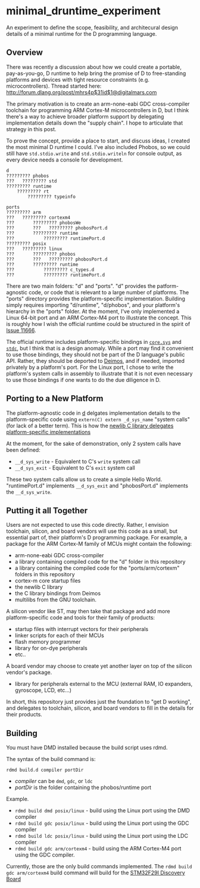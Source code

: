 # minimal_druntime_experiment
An experiment to define the scope, feasibility, and architecural design details of a minimal runtime for the D programming language.

## Overview
There was recently a discussion about how we could create a portable, pay-as-you-go, D runtime to help bring the promise of D to free-standing platforms and devices with tight resource constraints (e.g. microcontrollers).  Thread started here:  http://forum.dlang.org/post/mhrs4p$31id$1@digitalmars.com

The primary motivation is to create an arm-none-eabi GDC cross-compiler toolchain for programming ARM Cortex-M microcontrollers in D, but I think there's a way to achieve broader platform support by delegating implementation details down the "supply chain".  I hope to articulate that strategy in this post.

To prove the concept, provide a place to start, and discuss ideas, I created the most minimal D runtime I could.  I've also included Phobos, so we could still have `std.stdio.write` and `std.stdio.writeln` for console output, as every device needs a console for development.

```
d
????????? phobos
???   ????????? std
????????? runtime
    ????????? rt
        ????????? typeinfo

ports
????????? arm
???   ????????? cortexm4
???       ????????? phobosWe
???       ???   ????????? phobosPort.d
???       ????????? runtime
???           ????????? runtimePort.d
????????? posix
???   ????????? linux
???       ????????? phobos
???       ???   ????????? phobosPort.d
???       ????????? runtime
???           ????????? c_types.d
???           ????????? runtimePort.d
```

There are two main folders: "d" and "ports".  "d" provides the patform-agnostic code, or code that is relevant to a large number of platforms.  The "ports" directory provides the platform-specific implementation.  Building simply requires importing "d/runtime", "d/phobos", and your platform's hierarchy in the "ports" folder.  At the moment, I've only implemented a Linux 64-bit port and an ARM Cortex-M4 port to illustrate the concept.  This is roughly how I wish the official runtime could be structured in the spirit of [Issue 11666](https://issues.dlang.org/show_bug.cgi?id=11666).

The official runtime includes platform-specific bindings in [`core.sys`](https://github.com/D-Programming-Language/druntime/tree/master/src/core/sys) and [`stdc`](https://github.com/D-Programming-Language/druntime/tree/master/src/core/stdc), but I think that is a design anomaly.  While a port may find it convenient to use those bindings, they should not be part of the D language's public API.  Rather, they should be deported to [Deimos](https://github.com/D-Programming-Deimos), and if needed, imported privately by a platform's port.  For the Linux port, I chose to write the platform's system calls in assembly to illustrate that it is not even necessary to use those bindings if one wants to do the due diligence in D.

## Porting to a New Platform
The platform-agnostic code in [d](https://github.com/JinShil/minimal_druntime_experiment/tree/master/source/d) delgates implementation details to the platform-specific code using `extern(C) extern _d_sys_name` "system calls" (for lack of a better term).  This is how the [newlib C library delegates platform-specific implementations](http://wiki.osdev.org/Porting_Newlib#newlib.2Flibc.2Fsys.2Fmyos.2Fsyscalls.c)

At the moment, for the sake of demonstration, only 2 system calls have been defined:

* `__d_sys_write` - Equivalent to C's `write` system call
* `__d_sys_exit` - Equivalent to C's `exit` system call

These two system calls allow us to create a simple Hello World.  "runtimePort.d" implements `__d_sys_exit` and "phobosPort.d" implements the `__d_sys_write`.

## Putting it all Together
Users are not expected to use this code directly.  Rather, I envision toolchain, silicon, and board vendors will use this code as a small, but essential part of, their platform's D programming package.  For example, a package for the ARM Cortex-M family of MCUs might contain the following:

* arm-none-eabi GDC cross-compiler
* a library containing compiled code for the "d" folder in this repository
* a library containing the compiled code for the "ports/arm/cortexm" folders in this repository
* cortex-m core startup files
* the newlib C library
* the C library bindings from Deimos
* multilibs from the GNU toolchain.

A silicon vendor like ST, may then take that package and add more platform-specific code and tools for their family of products:

* startup files with interrupt vectors for their peripherals
* linker scripts for each of their MCUs
* flash memory programmer
* library for on-dye peripherals
* etc..

A board vendor may choose to create yet another layer on top of the silicon vendor's package.
* library for peripherals external to the MCU (external RAM, IO expanders, gyroscope, LCD, etc...)

In short, this repository just provides just the foundation to "get D working", and delegates to toolchain, silicon, and board vendors to fill in the details for their products.

## Building
You must have DMD installed because the build script uses rdmd.

The syntax of the build command is:
```
rdmd build.d compiler portDir
```
* *compiler* can be `dmd`, `gdc`, or `ldc`
* *portDir* is the folder containing the phobos/runtime port

Example.
* `rdmd build dmd posix/linux` - build using the Linux port using the DMD compiler 
* `rdmd build gdc posix/linux` - build using the Linux port using the GDC compiler
* `rdmd build ldc posix/linux` - build using the Linux port using the LDC compiler
* `rdmd build gdc arm/cortexm4` - build using the ARM Cortex-M4 port using the GDC compiler.

Currently, those are the only build commands implemented.  The `rdmd build gdc arm/cortexm4` build command will build for the [STM32F29I Discovery Board](http://www.st.com/web/catalog/tools/FM116/SC959/SS1532/PF259090)
